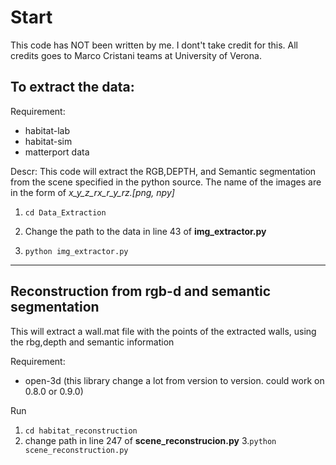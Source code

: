 # Start
This code has NOT been written by me. I dont't take credit for this. 
All credits goes to Marco Cristani teams at University of Verona. 
## To extract the data:

Requirement:
 - habitat-lab
 - habitat-sim
 - matterport data


Descr:
This code will extract the RGB,DEPTH, and Semantic segmentation from the scene specified in the python source.
The name of the images are in the form of *x_y_z_rx_r_y_rz.[png, npy]*

1. `cd Data_Extraction`

2. Change the path to the data in line 43 of **img_extractor.py**
2. `python img_extractor.py`


____
## Reconstruction from rgb-d and semantic segmentation

This will extract a wall.mat file with the points of the extracted walls, using the rbg,depth and semantic information

Requirement:
 - open-3d (this library change a lot from version to version. could work on 0.8.0 or 0.9.0)

Run
1. `cd habitat_reconstruction`
2. change path in line 247 of **scene_reconstrucion.py**
3.`python scene_reconstruction.py`
